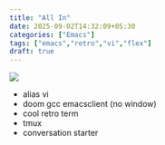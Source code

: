 ```yaml
---
title: "All In"
date: 2025-09-02T14:32:09+05:30
categories: ["Emacs"]
tags: ["emacs","retro","vi","flex"]
draft: true
---
```


![](https://ik.imagekit.io/rajp152k/rpdev/Misc/doom.png)

 - alias vi
 - doom gcc emacsclient (no window)
 - cool retro term
 - tmux
 - conversation starter

